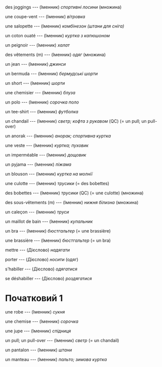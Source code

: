 des joggings --- (Іменник)
*спортивні лосини*
(множина)



une coupe-vent --- (Іменник)
*вітровка*



une salopette --- (Іменник)
*комбінезон (штани для сніга)*



un coton ouaté --- (Іменник)
*куртка з капюшоном*



un peignoir --- (Іменник)
*халат*



des vêtements (m) --- (Іменник)
*одяг*
(множина)



un jean --- (Іменник)
*джинси*



un bermuda --- (Іменник)
*бермудські шорти*



un short --- (Іменник)
*шорти*



une chemisier --- (Іменник)
*блуза*



un polo --- (Іменник)
*сорочка поло*



un tee-shirt --- (Іменник)
*футболка*



un chandail --- (Іменник)
*светр; кофта з рукавом* (QC)
(= un pull; un pull-over)



un anorak --- (Іменник)
*анорак; спортивна куртка*



une veste --- (Іменник)
*куртка; пуховик*



un imperméable --- (Іменник)
*дощовик*



un pyjama --- (Іменник)
*піжама*



un blouson --- (Іменник)
*куртка на молнії*



une culotte --- (Іменник)
*трусики*
(= des bobettes)



des bobettes --- (Іменник)
*трусики* (QC)
(= une culotte)
(множина)



des sous-vêtements (m) --- (Іменник)
*нижня білизна*
(множина)



un caleçon --- (Іменник)
*труси*



un maillot de bain --- (Іменник)
*купальник*



un bra --- (Іменник)
*бюстгальтер*
(= une brassière)



une brassière --- (Іменник)
*бюстгальтер*
(= un bra)



mettre --- (Дієслово)
*надягати*



porter --- (Дієслово)
*носити* (одяг)



s'habiller --- (Дієслово)
*одягатися*



se déshabiller --- (Дієслово)
*роздягатися*



# Початковий 1
une robe --- (Іменник)
*сукня*



une chemise --- (Іменник)
*сорочка*



une jupe --- (Іменник)
*спідниця*



un pull;
un pull-over --- (Іменник)
*светр*
(= un chandail)



un pantalon --- (Іменник)
*штани*



un manteau --- (Іменник)
*пальто; зимова куртка*